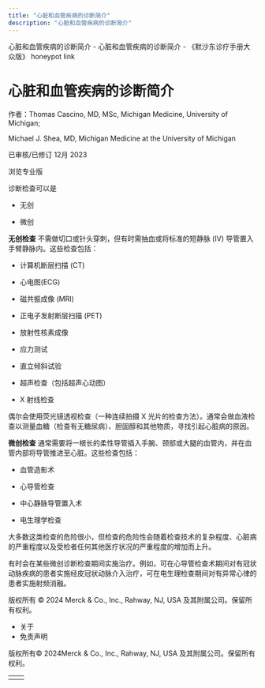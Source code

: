 ```yaml
---
title: "心脏和血管疾病的诊断简介"
description: "心脏和血管疾病的诊断简介"
---
```


﻿心脏和血管疾病的诊断简介 \- 心脏和血管疾病的诊断简介 \- 《默沙东诊疗手册大众版》 honeypot link

# 心脏和血管疾病的诊断简介

作者：Thomas Cascino, MD, MSc, Michigan Medicine, University of Michigan;

Michael J. Shea, MD, Michigan Medicine at the University of Michigan

已审核/已修订 12月 2023

浏览专业版

诊断检查可以是

- 无创

- 微创


**无创检查** 不需做切口或针头穿刺，但有时需抽血或将标准的短静脉 (IV) 导管置入手臂静脉内。这些检查包括：

- 计算机断层扫描 (CT)

- 心电图(ECG)

- 磁共振成像 (MRI)

- 正电子发射断层扫描 (PET)

- 放射性核素成像

- 应力测试

- 直立倾斜试验

- 超声检查（包括超声心动图）

- X 射线检查


偶尔会使用荧光镜透视检查（一种连续拍摄 X 光片的检查方法）。通常会做血液检查以测量血糖（检查有无糖尿病）、胆固醇和其他物质，寻找引起心脏病的原因。

**微创检查** 通常需要将一根长的柔性导管插入手腕、颈部或大腿的血管内，并在血管内部将导管推进至心脏。这些检查包括：

- 血管造影术

- 心导管检查

- 中心静脉导管置入术

- 电生理学检查


大多数这类检查的危险很小，但检查的危险性会随着检查技术的复杂程度、心脏病的严重程度以及受检者任何其他医疗状况的严重程度的增加而上升。

有时会在某些微创诊断检查期间实施治疗。例如，可在心导管检查术期间对有冠状动脉疾病的患者实施经皮冠状动脉介入治疗，可在电生理检查期间对有异常心律的患者实施射频消融。



版权所有 © 2024
Merck & Co., Inc., Rahway, NJ, USA 及其附属公司。保留所有权利。

- 关于
- 免责声明

版权所有© 2024Merck & Co., Inc., Rahway, NJ, USA 及其附属公司。保留所有权利。

|     |     |
| --- | --- |
|  |  |